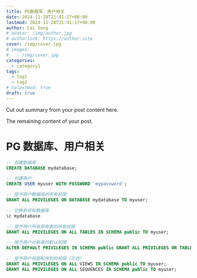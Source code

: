 ```yaml
---
title: PG数据库、用户相关
date: 2024-11-28T21:41:17+08:00
lastmod: 2024-11-28T21:41:17+08:00
author: Cai Song
# avatar: /img/author.jpg
# authorlink: https://author.site
cover: /img/cover.jpg
# images:
#   - /img/cover.jpg
categories:
  - category1
tags:
  - tag1
  - tag2
# nolastmod: true
draft: true
---
```


Cut out summary from your post content here.

<!--more-->

The remaining content of your post.
# PG 数据库、用户相关
```sql
-- 创建数据库
CREATE DATABASE mydatabase;

-- 创建用户
CREATE USER myuser WITH PASSWORD 'mypassword';

-- 授予用户数据库的所有权限
GRANT ALL PRIVILEGES ON DATABASE mydatabase TO myuser;

-- 切换到目标数据库
\c mydatabase

-- 授予用户所有现有表的所有权限
GRANT ALL PRIVILEGES ON ALL TABLES IN SCHEMA public TO myuser;

-- 授予用户对新表的默认权限
ALTER DEFAULT PRIVILEGES IN SCHEMA public GRANT ALL PRIVILEGES ON TABLES TO myuser;

-- 授予用户视图和序列的权限（可选）
GRANT ALL PRIVILEGES ON ALL VIEWS IN SCHEMA public TO myuser;
GRANT ALL PRIVILEGES ON ALL SEQUENCES IN SCHEMA public TO myuser;
```